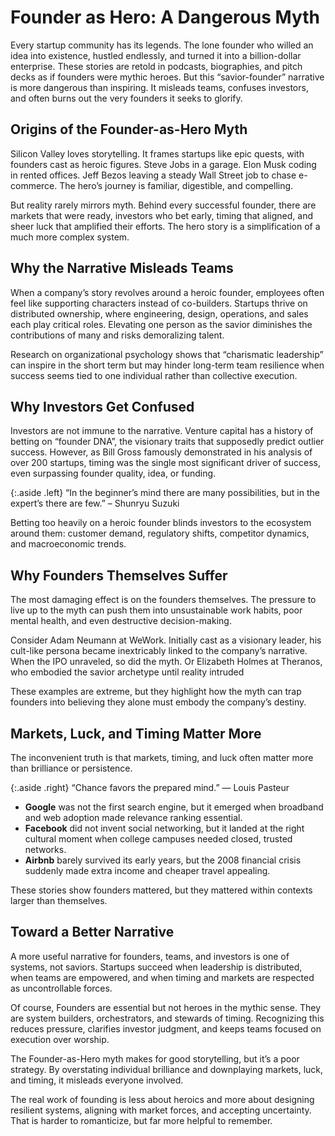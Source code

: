 # Founder as Hero: A Dangerous Myth

Every startup community has its legends. The lone founder who willed an idea into existence, hustled endlessly, and turned it into a billion-dollar enterprise. These stories are retold in podcasts, biographies, and pitch decks as if founders were mythic heroes. But this “savior-founder” narrative is more dangerous than inspiring. It misleads teams, confuses investors, and often burns out the very founders it seeks to glorify.

## Origins of the Founder-as-Hero Myth

Silicon Valley loves storytelling. It frames startups like epic quests, with founders cast as heroic figures. Steve Jobs in a garage. Elon Musk coding in rented offices. Jeff Bezos leaving a steady Wall Street job to chase e-commerce. The hero’s journey is familiar, digestible, and compelling.  

But reality rarely mirrors myth. Behind every successful founder, there are markets that were ready, investors who bet early, timing that aligned, and sheer luck that amplified their efforts. The hero story is a simplification of a much more complex system.

## Why the Narrative Misleads Teams

When a company’s story revolves around a heroic founder, employees often feel like supporting characters instead of co-builders. Startups thrive on distributed ownership, where engineering, design, operations, and sales each play critical roles. Elevating one person as the savior diminishes the contributions of many and risks demoralizing talent.

Research on organizational psychology shows that “charismatic leadership” can inspire in the short term but may hinder long-term team resilience when success seems tied to one individual rather than collective execution.

## Why Investors Get Confused

Investors are not immune to the narrative. Venture capital has a history of betting on “founder DNA”, the visionary traits that supposedly predict outlier success. However, as Bill Gross famously demonstrated in his analysis of over 200 startups, timing was the single most significant driver of success, even surpassing founder quality, idea, or funding.

{:.aside .left}
“In the beginner’s mind there are many possibilities, but in the expert’s there are few.” – Shunryu Suzuki

Betting too heavily on a heroic founder blinds investors to the ecosystem around them: customer demand, regulatory shifts, competitor dynamics, and macroeconomic trends.

## Why Founders Themselves Suffer

The most damaging effect is on the founders themselves. The pressure to live up to the myth can push them into unsustainable work habits, poor mental health, and even destructive decision-making.

Consider Adam Neumann at WeWork. Initially cast as a visionary leader, his cult-like persona became inextricably linked to the company’s narrative. When the IPO unraveled, so did the myth. Or Elizabeth Holmes at Theranos, who embodied the savior archetype until reality intruded 

These examples are extreme, but they highlight how the myth can trap founders into believing they alone must embody the company’s destiny.

## Markets, Luck, and Timing Matter More

The inconvenient truth is that markets, timing, and luck often matter more than brilliance or persistence.

{:.aside .right}
“Chance favors the prepared mind.” — Louis Pasteur

- **Google** was not the first search engine, but it emerged when broadband and web adoption made relevance ranking essential.  
- **Facebook** did not invent social networking, but it landed at the right cultural moment when college campuses needed closed, trusted networks.  
- **Airbnb** barely survived its early years, but the 2008 financial crisis suddenly made extra income and cheaper travel appealing. 

These stories show founders mattered, but they mattered within contexts larger than themselves.

## Toward a Better Narrative

A more useful narrative for founders, teams, and investors is one of systems, not saviors. Startups succeed when leadership is distributed, when teams are empowered, and when timing and markets are respected as uncontrollable forces.  

Of course, Founders are essential but not heroes in the mythic sense. They are system builders, orchestrators, and stewards of timing. Recognizing this reduces pressure, clarifies investor judgment, and keeps teams focused on execution over worship.

The Founder-as-Hero myth makes for good storytelling, but it’s a poor strategy. By overstating individual brilliance and downplaying markets, luck, and timing, it misleads everyone involved.  

The real work of founding is less about heroics and more about designing resilient systems, aligning with market forces, and accepting uncertainty. That is harder to romanticize, but far more helpful to remember.